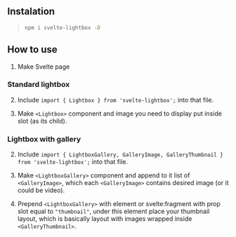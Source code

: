 ## Instalation

> ```bash
> npm i svelte-lightbox -D
> ```

## How to use

1. Make Svelte page

### Standard lightbox

2. Include `import { Lightbox } from 'svelte-lightbox';` into that file.

3. Make `<Lightbox>` component and image you need to display put inside slot (as its child).

### Lightbox with gallery

2. Include `import { LightboxGallery, GalleryImage, GalleryThumbnail } from 'svelte-lightbox';` into that file.

3. Make `<LightboxGallery>` component and append to it list of `<GalleryImage>`, which each `<GalleryImage>` contains
   desired image (or it could be video).

4. Prepend `<LightboxGallery>` with element or svelte:fragment with prop slot equal to `"thumbnail"`, under this element
   place your thumbnail layout, which is basically layout with images wrapped inside `<GalleryThumbnail>`.
